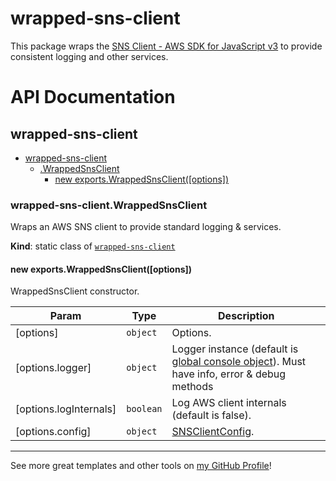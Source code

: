 # wrapped-sns-client

This package wraps the [SNS Client - AWS SDK for JavaScript v3](https://docs.aws.amazon.com/AWSJavaScriptSDK/v3/latest/clients/client-sns/index.html) to provide consistent logging and other services.

# API Documentation

<a name="module_wrapped-sns-client"></a>

## wrapped-sns-client

* [wrapped-sns-client](#module_wrapped-sns-client)
    * [.WrappedSnsClient](#module_wrapped-sns-client.WrappedSnsClient)
        * [new exports.WrappedSnsClient([options])](#new_module_wrapped-sns-client.WrappedSnsClient_new)

<a name="module_wrapped-sns-client.WrappedSnsClient"></a>

### wrapped-sns-client.WrappedSnsClient
Wraps an AWS SNS client to provide standard logging & services.

**Kind**: static class of [<code>wrapped-sns-client</code>](#module_wrapped-sns-client)  
<a name="new_module_wrapped-sns-client.WrappedSnsClient_new"></a>

#### new exports.WrappedSnsClient([options])
WrappedSnsClient constructor.


| Param | Type | Description |
| --- | --- | --- |
| [options] | <code>object</code> | Options. |
| [options.logger] | <code>object</code> | Logger instance (default is [global console object](https://nodejs.org/api/console.html#class-console)). Must have info, error & debug methods |
| [options.logInternals] | <code>boolean</code> | Log AWS client internals (default is false). |
| [options.config] | <code>object</code> | [SNSClientConfig](https://docs.aws.amazon.com/AWSJavaScriptSDK/v3/latest/clients/client-sns/interfaces/snsclientconfig.html). |


---

See more great templates and other tools on
[my GitHub Profile](https://github.com/karmaniverous)!
